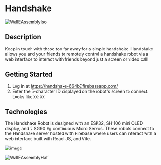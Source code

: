 # Handshake
![WallEAssemblyIso](https://github.com/user-attachments/assets/0fcd6f2f-14b1-4e6c-b612-d5d0b7ba8db2)

## Description
Keep in touch with those too far away for a simple handshake! Handshake allows you and your friends to remotely control a
handshake robot via a web interface to interact with friends beyond just a screen or video call! 

## Getting Started
1) Log in at https://handshake-664b7.firebaseapp.com/
2) Enter the 5-character ID displayed on the robot's screen to connect. Looks like `XX:XX`
## Technologies
The Handshake Robot is designed with an ESP32, SH1106 mini OLED display, and 2 SG90 9g continuous Micro Servos. 
These robots connect to the Handshake server hosted with Firebase where users can interact with a web interface built with React JS, and Vite.

![image](https://github.com/user-attachments/assets/264845f4-6148-42fc-a68a-916beea06991)

![WallEAssemblyHalf](https://github.com/user-attachments/assets/d64c5445-bd2d-40f5-8bcf-905392bf67c1)
